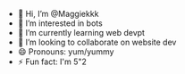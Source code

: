 - 👋 Hi, I’m @Maggiekkk
- 👀 I’m interested in bots
- 🌱 I’m currently learning web devpt
- 💞️ I’m looking to collaborate on website dev
- 😄 Pronouns: yum/yummy
- ⚡ Fun fact: I'm 5"2

<!---
Maggiekkk/Maggiekkk is a ✨ special ✨ repository because its `README.md` (this file) appears on your GitHub profile.
You can click the Preview link to take a look at your changes.
--->
